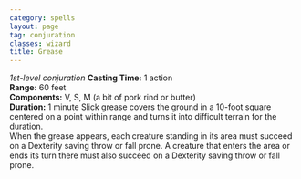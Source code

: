 ```yaml
---
category: spells
layout: page
tag: conjuration
classes: wizard
title: Grease 
---
```

_1st-level conjuration_ 
**Casting Time:** 1 action    
**Range:** 60 feet    
**Components:** V, S, M (a bit of pork rind or butter)    
**Duration:** 1 minute 
Slick grease covers the ground in a 10-foot square centered on a point within range and turns it into difficult terrain for the duration.    
When the grease appears, each creature standing in its area must succeed on a Dexterity saving throw or fall prone. A creature that enters the area or ends its turn there must also succeed on a Dexterity saving throw or fall prone. 